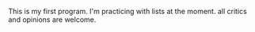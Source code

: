 This is my first program. I'm practicing with lists at the moment. all critics and opinions are welcome.
